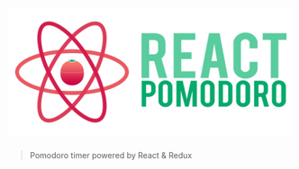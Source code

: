 <h1 align="center"><img src="/6304901c-7609-498e-8a54-b108a2def26f.jpg" width="600" alt="React Pomodoro" /></h1>

<blockquote>
  <p>Pomodoro timer powered by React &amp; Redux</p>
</blockquote>
